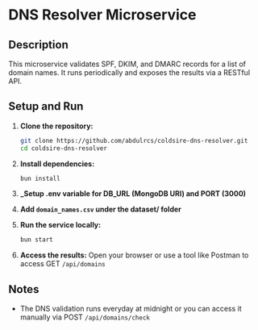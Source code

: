 # DNS Resolver Microservice

## Description

This microservice validates SPF, DKIM, and DMARC records for a list of domain names. It runs periodically and exposes the results via a RESTful API.

## Setup and Run

1. **Clone the repository:**

   ```sh
   git clone https://github.com/abdulrcs/coldsire-dns-resolver.git
   cd coldsire-dns-resolver
   ```

2. **Install dependencies:**

   ```sh
   bun install
   ```

3. **\_Setup .env variable for DB_URL (MongoDB URI) and PORT (3000)**

4. **Add `domain_names.csv` under the dataset/ folder**

5. **Run the service locally:**

   ```sh
   bun start
   ```

6. **Access the results:**
   Open your browser or use a tool like Postman to access GET `/api/domains`

## Notes

- The DNS validation runs everyday at midnight or you can access it manually via POST `/api/domains/check`
